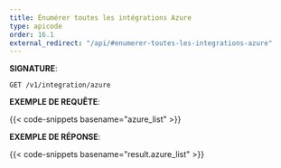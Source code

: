 ```yaml
---
title: Énumérer toutes les intégrations Azure
type: apicode
order: 16.1
external_redirect: "/api/#enumerer-toutes-les-integrations-azure"
---
```


**SIGNATURE**:

`GET /v1/integration/azure`

**EXEMPLE DE REQUÊTE**:

{{< code-snippets basename="azure_list" >}}

**EXEMPLE DE RÉPONSE**:

{{< code-snippets basename="result.azure_list" >}}
